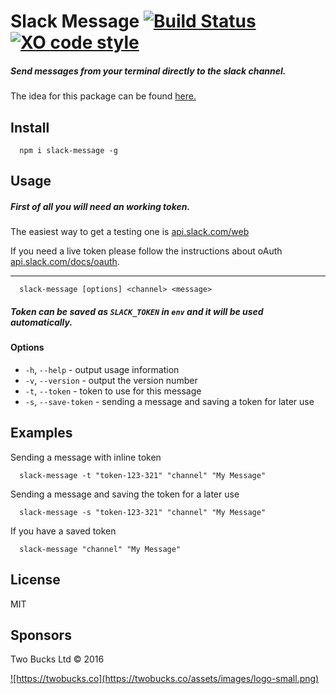 # Slack Message [![Build Status](https://travis-ci.org/twobucks/slack-message.svg?branch=master)](https://travis-ci.org/twobucks/slack-message) [![XO code style](https://img.shields.io/badge/code_style-XO-5ed9c7.svg)](https://github.com/sindresorhus/xo)


##### Send messages from your terminal directly to the slack channel.
The idea for this package can be found [here.](https://github.com/mikaelbr/open-source-ideas/issues/2)

## Install
```
  npm i slack-message -g
```

## Usage
#####  First of all you will need an working token.
The easiest way to get a testing one is [api.slack.com/web](https://api.slack.com/web)

If you need a live token please follow the instructions about oAuth [api.slack.com/docs/oauth](https://api.slack.com/docs/oauth).

___

```
  slack-message [options] <channel> <message>
```
##### Token can be saved as `SLACK_TOKEN` in `env` and it will be used automatically.
#### Options
* `-h`, `--help` - output usage information
* `-v`, `--version` - output the version number
* `-t`, `--token` - token to use for this message
* `-s`, `--save-token` - sending a message and saving a token for later use

## Examples

Sending a message with inline token

```
  slack-message -t "token-123-321" "channel" "My Message"
```

Sending a message and saving the token for a later use
```
  slack-message -s "token-123-321" "channel" "My Message"
```

If you have a saved token
```
  slack-message "channel" "My Message"
```


## License

MIT

## Sponsors

Two Bucks Ltd © 2016

<a href="https://twobucks.co">
![https://twobucks.co](https://twobucks.co/assets/images/logo-small.png)
</a>
